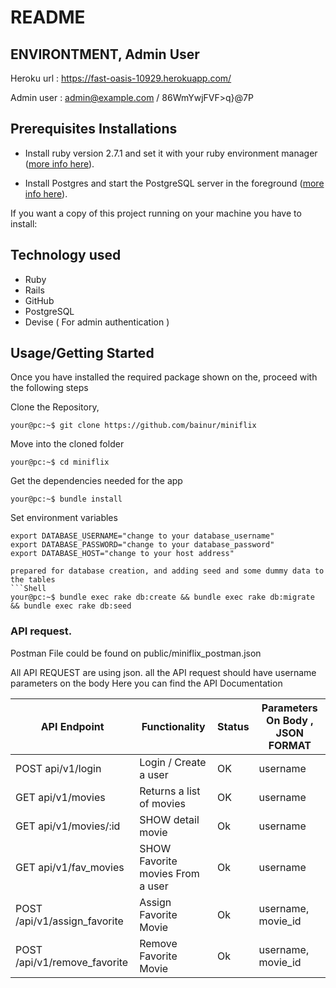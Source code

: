 # README
## ENVIRONTMENT, Admin User
Heroku url :
https://fast-oasis-10929.herokuapp.com/

Admin user :
admin@example.com / 86WmYwjFVF>q}@7P


## Prerequisites Installations

- Install ruby version 2.7.1 and set it with your ruby environment manager
  ([more info here](https://www.ruby-lang.org/en/documentation/installation/)).

- Install Postgres and start the PostgreSQL server in the foreground
  ([more info here](https://wiki.postgresql.org/wiki/Detailed_installation_guides)).

<p>If you want a copy of this project running on your machine you have to install:</p>

## Technology used

- Ruby
- Rails
- GitHub
- PostgreSQL
- Devise ( For admin authentication )

## Usage/Getting Started

Once you have installed the required package shown on the, proceed with the following steps

Clone the Repository,

```Shell
your@pc:~$ git clone https://github.com/bainur/miniflix
```

Move into the cloned folder

```Shell
your@pc:~$ cd miniflix
```

Get the dependencies needed for the app

```Shell
your@pc:~$ bundle install
```

Set environment variables

```
export DATABASE_USERNAME="change to your database_username"
export DATABASE_PASSWORD="change to your database_password"
export DATABASE_HOST="change to your host address"

prepared for database creation, and adding seed and some dummy data to the tables
```Shell
your@pc:~$ bundle exec rake db:create && bundle exec rake db:migrate && bundle exec rake db:seed
```

### API request.
Postman File could be  found on public/miniflix_postman.json


All API REQUEST are using json. 
all the API request should have username parameters on the body
Here you can find the API Documentation

| API Endpoint                           | Functionality                                | Status | Parameters On Body , JSON FORMAT|
| -------------------------------------- | -------------------------------------------- | ------ | -----------
| POST api/v1/login                      | Login / Create a user                        | OK     | username   |
| GET api/v1/movies                      | Returns a list of movies                     | OK     | username   |
| GET api/v1/movies/:id                  | SHOW detail movie                            | Ok     | username   |
| GET api/v1/fav_movies                  | SHOW Favorite movies From a user             | Ok     | username   |
| POST /api/v1/assign_favorite           | Assign Favorite Movie                        | Ok     | username, movie_id   |
| POST /api/v1/remove_favorite           | Remove Favorite Movie                        | Ok     | username, movie_id   |

